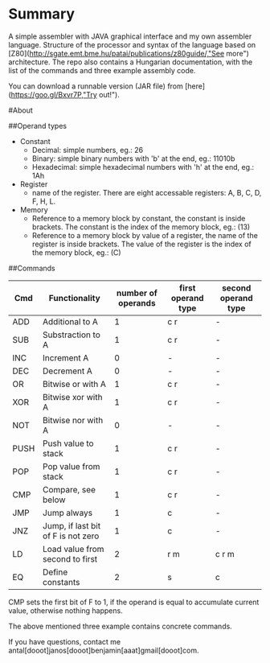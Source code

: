 # Summary

A simple assembler with JAVA graphical interface and my own assembler language. Structure of the processor and syntax of the language based on [Z80](http://sgate.emt.bme.hu/patai/publications/z80guide/,"See more") architecture. The repo also contains a Hungarian documentation, with the list of the commands and three example assembly code.

You can download a runnable version (JAR file) from [here](https://goo.gl/Bxvr7P,"Try out!").

#About

##Operand types
  * Constant
    - Decimal: simple numbers, eg.: 26
    - Binary: simple binary numbers with 'b' at the end, eg.: 11010b
    - Hexadecimal: simple hexadecimal numbers with 'h' at the end, eg.: 1Ah
  * Register
    - name of the register. There are eight accessable registers: A, B, C, D, F, H, L.
  * Memory
    - Reference to a memory block by constant, the constant is inside brackets. 
        The constant is the index of the memory block, eg.: (13)
    - Reference to a memory block by value of a register, the name of the register is inside brackets. 
        The value of the register is the index of the memory block, eg.: (C)

##Commands
 
| Cmd  | Functionality                      | number of operands | first operand type | second operand type |
|------|------------------------------------|--------------------|--------------------|---------------------|
| ADD  | Additional to A                    | 1                  | c r                | -                   |
| SUB  | Substraction to A                  | 1                  | c r                | -                   |
| INC  | Increment A                        | 0                  | -                  | -                   |
| DEC  | Decrement A                        | 0                  | -                  | -                   |
| OR   | Bitwise or with A                  | 1                  | c r                | -                   |
| XOR  | Bitwise xor with A                 | 1                  | c r                | -                   |
| NOT  | Bitwise nor with A                 | 0                  | -                  | -                   |
| PUSH | Push value to stack                | 1                  | c r                | -                   |
| POP  | Pop value from stack               | 1                  | c r                | -                   |
| CMP  | Compare, see below                 | 1                  | c r                | -                   |
| JMP  | Jump always                        | 1                  | c                  | -                   |
| JNZ  | Jump, if last bit of F is not zero | 1                  | c                  | -                   |
| LD   | Load value from second to first    | 2                  | r m                | c r m               |
| EQ   | Define constants                   | 2                  | s                  | c                   |

CMP sets the first bit of F to 1, if the operand is equal to accumulate current value, otherwise nothing happens. 

The above mentioned three example contains concrete commands.

If you have questions, contact me antal[dooot]janos[dooot]benjamin[aaat]gmail[dooot]com.
